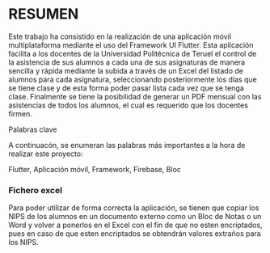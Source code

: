 # RESUMEN

Este trabajo ha consistido en la realización de una aplicación móvil multiplataforma mediante el uso del Framework UI Flutter. Esta aplicación facilita a los docentes de la Universidad Politécnica de Teruel el control de la asistencia de sus alumnos a cada una de sus asignaturas de manera sencilla y rápida mediante la subida a través de un Excel del listado de alumnos para cada asignatura, seleccionando posteriormente los días que se tiene clase y de esta forma poder pasar lista cada vez que se tenga clase.
Finalmente se tiene la posibilidad de generar un PDF mensual con las asistencias de todos los alumnos, el cual es requerido que los docentes firmen.

Palabras clave

A continuacón, se enumeran las palabras más importantes a la hora de realizar este proyecto:

Flutter, Aplicación móvil, Framework, Firebase, Bloc

### Fichero excel
Para poder utilizar de forma correcta la aplicación, se tienen que copiar los NIPS de los alumnos en un documento externo como un Bloc de Notas o un Word y volver a ponerlos en el Excel con el fin de que no esten encriptados, pues en caso de que esten encriptados se obtendrán valores extraños para los NIPS.
